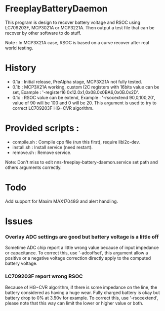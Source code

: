 # FreeplayBatteryDaemon
This program is design to recover battery voltage and RSOC using LC709203F, MCP3021A or MCP3221A. Then output a test file that can be recover by other software to do stuff.

Note : In MCP3X21A case, RSOC is based on a curve recover after real world testing.

# History
- 0.1a : Initial release, PreAlpha stage, MCP3X21A not fully tested.
- 0.1b : MCP3X21A working, custom I2C registers with 16bits value can be set, Example : '-register16 0x12.0x1,0x08.0x0BA6,0x0B.0x2D'.
- 0.1c : RSOC value can be extend, Example : '-rsocextend 90,0,100,20', value of 90 will be 100 and 0 will be 20. This argument is used to try to correct LC709203F HG−CVR algorithm.

# Provided scripts :
- compile.sh : Compile cpp file (run this first), require libi2c-dev.
- install.sh : Install service (need restart).
- remove.sh : Remove service.

Note: Don't miss to edit nns-freeplay-battery-daemon.service set path and others arguments correctly.

# Todo
Add support for Maxim MAX17048G and alert handling.

# Issues
### Overlay ADC settings are good but battery voltage is a little off
Sometime ADC chip report a little wrong value because of input impedance or capacitance.
To correct this, use '-adcoffset', this argument allow a positive or a negative voltage correction directly apply to the computed battery voltage.

### LC709203F report wrong RSOC
Because of HG−CVR algorithm, if there is some impedance on the line, the battery considered as having a huge wear. Fully charged battery is okay but battery drop to 0% at 3.50v for example.
To correct this, use '-rsocextend', please note that this way can limit the lower or higher value or both.
